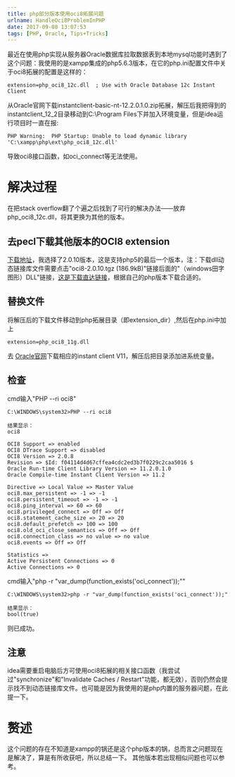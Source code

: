 ```yaml
---
title: php部分版本使用oci8拓展问题
urlname: HandleOci8ProblemInPHP
date: 2017-09-08 13:07:53
tags: [PHP, Oracle, Tips+Tricks]
---
```


最近在使用php实现从服务器Oracle数据库拉取数据表到本地mysql功能时遇到了这个问题：我使用的是xampp集成的php5.6.3版本，在它的php.ini配置文件中关于oci8拓展的配置是这样的：

```
extension=php_oci8_12c.dll  ; Use with Oracle Database 12c Instant Client
```

从Oracle官网下载instantclient-basic-nt-12.2.0.1.0.zip拓展，解压后我把得到的instantclient_12_2目录移动到C:\Program Files下并加入环境变量，但是idea运行项目时一直在报:

```
PHP Warning:  PHP Startup: Unable to load dynamic library 'C:\xampp\php\ext\php_oci8_12c.dll'
```

导致oci8接口函数，如oci_connect等无法使用。

<!-- more -->

# 解决过程
在把stack overflow翻了个遍之后找到了可行的解决办法——放弃php_oci8_12c.dll，将其更换为其他的版本。

## 去pecl下载其他版本的OCI8 extension
[下载地址](http://pecl.php.net/package/oci8)，我选择了2.0.10版本，这是支持php5的最后一个版本，注：下载dll动态链接库文件需要点击"oci8-2.0.10.tgz (186.9kB)"链接后面的"（windows田字图形）DLL"链接，[这是下载直达链接](http://pecl.php.net/package/oci8/2.0.10/windows)，根据自己的php版本下载合适的。

## 替换文件
将解压后的下载文件移动到php拓展目录（即extension_dir）,然后在php.ini中加上

```
extension=php_oci8_11g.dll
```

去 [Oracle官网](http://www.oracle.com/technetwork/database/features/instant-client/index-097480.html)下载相应的instant client V11，解压后把目录添加进系统变量。

## 检查
cmd输入"PHP --ri oci8"

```
C:\WINDOWS\system32>PHP --ri oci8

结果显示：
oci8

OCI8 Support => enabled
OCI8 DTrace Support => disabled
OCI8 Version => 2.0.8
Revision => $Id: f04114d4d67cffea4cdc2ed3b7f0229c2caa5016 $
Oracle Run-time Client Library Version => 11.2.0.1.0
Oracle Compile-time Instant Client Version => 11.2

Directive => Local Value => Master Value
oci8.max_persistent => -1 => -1
oci8.persistent_timeout => -1 => -1
oci8.ping_interval => 60 => 60
oci8.privileged_connect => Off => Off
oci8.statement_cache_size => 20 => 20
oci8.default_prefetch => 100 => 100
oci8.old_oci_close_semantics => Off => Off
oci8.connection_class => no value => no value
oci8.events => Off => Off

Statistics =>
Active Persistent Connections => 0
Active Connections => 0
```

cmd输入"php -r "var_dump(function_exists('oci_connect'));""

```
C:\WINDOWS\system32>php -r "var_dump(function_exists('oci_connect'));"

结果显示：
bool(true)
```

则已成功。

## 注意
idea需要重启电脑后方可使用oci8拓展的相关接口函数（我尝试过"synchronize"和"Invalidate Caches / Restart"功能，都无效），否则仍然会提示找不到动态链接库文件。也可能是因为我使用的是php内置的服务器问题，在此提一下。

# 赘述
这个问题的存在不知道是xampp的锅还是这个php版本的锅，总而言之问题现在是解决了，算是有所收获吧，所以总结一下。
其他版本若出现相似问题也可以参考。